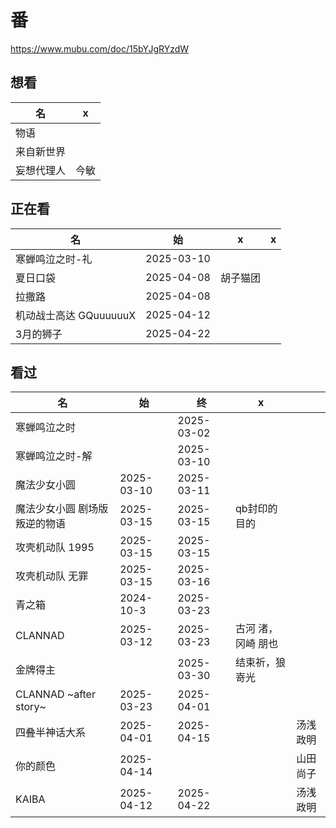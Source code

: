 # 番

https://www.mubu.com/doc/15bYJgRYzdW

## 想看

| 名         | x    |
| ---------- | ---- |
| 物语       |      |
| 来自新世界 |      |
| 妄想代理人 | 今敏 |

## 正在看

| 名                     | 始         | x        | x    |
| ---------------------- | ---------- | -------- | ---- |
| 寒蝉鸣泣之时-礼        | 2025-03-10 |          |      |
| 夏日口袋               | 2025-04-08 | 胡子猫团 |      |
| 拉撒路                 | 2025-04-08 |          |      |
| 机动战士高达 GQuuuuuuX | 2025-04-12 |          |      |
| 3月的狮子              | 2025-04-22 |          |      |




## 看过

| 名              | 始   | 终         | x    |  |
| --------------- | ---- | ---------- | ---- | --------------- |
| 寒蝉鸣泣之时 |  | 2025-03-02 |  |  |
| 寒蝉鸣泣之时-解 |      | 2025-03-10 |      |  |
| 魔法少女小圆    | 2025-03-10 | 2025-03-11 |      |  |
| 魔法少女小圆 剧场版 叛逆的物语 | 2025-03-15 | 2025-03-15 | qb封印的目的 |  |
| 攻壳机动队 1995 | 2025-03-15 | 2025-03-15 |  |  |
| 攻壳机动队 无罪 | 2025-03-15 | 2025-03-16 | |  |
| 青之箱 | 2024-10-3 | 2025-03-23 | |  |
| CLANNAD | 2025-03-12 | 2025-03-23 | 古河 渚，冈崎 朋也 |          |
| 金牌得主 |  | 2025-03-30 | 结束祈，狼嵜光 |  |
| CLANNAD ~after story~ | 2025-03-23 | 2025-04-01 |  |  |
| 四叠半神话大系 | 2025-04-01 | 2025-04-15 |  | 汤浅政明 |
| 你的颜色 | 2025-04-14 |  |  | 山田尚子 |
| KAIBA                  | 2025-04-12 | 2025-04-22 |  |汤浅政明|

